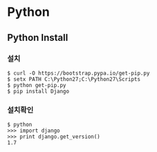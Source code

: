 Python
======

Python Install
--------------

### 설치
```
$ curl -O https://bootstrap.pypa.io/get-pip.py
$ setx PATH C:\Python27;C:\Python27\Scripts
$ python get-pip.py
$ pip install Django
```

### 설치확인
```
$ python 
>>> import django
>>> print django.get_version()
1.7
```